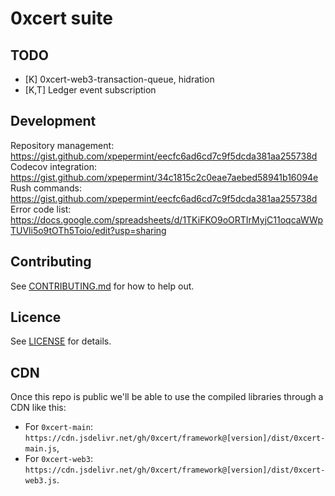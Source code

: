 # 0xcert suite

## TODO

- [K] 0xcert-web3-transaction-queue, hidration
- [K,T] Ledger event subscription

## Development

Repository management: https://gist.github.com/xpepermint/eecfc6ad6cd7c9f5dcda381aa255738d
Codecov integration: https://gist.github.com/xpepermint/34c1815c2c0eae7aebed58941b16094e
Rush commands: https://gist.github.com/xpepermint/eecfc6ad6cd7c9f5dcda381aa255738d
Error code list: https://docs.google.com/spreadsheets/d/1TKiFKO9oORTIrMyjC11oqcaWWpTUVli5o9tOTh5Toio/edit?usp=sharing

## Contributing

See [CONTRIBUTING.md](https://github.com/0xcert/suite/blob/master/CONTRIBUTING.md) for how to help out.

## Licence

See [LICENSE](https://github.com/0xcert/suite/blob/master/LICENCE) for details.

## CDN
Once this repo is public we'll be able to use the compiled libraries through a CDN like this:
* For `0xcert-main`: `https://cdn.jsdelivr.net/gh/0xcert/framework@[version]/dist/0xcert-main.js`,
* For `0xcert-web3`: `https://cdn.jsdelivr.net/gh/0xcert/framework@[version]/dist/0xcert-web3.js`.
